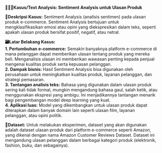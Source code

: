 **👨🏻‍💼Kasus/Text Analysis:
Sentiment Analysis untuk Ulasan Produk**

**📝Deskripsi Kasus:**
Sentiment Analysis (analisis sentimen) pada ulasan produk e-commerce. Sentiment Analysis bertujuan untuk mengklasifikasikan emosi atau opini yang diekspresikan dalam teks, seperti apakah ulasan produk bersifat positif, negatif, atau netral.

**🗃️Latar Belakang Kasus:** <br>
**1. Pertumbuhan e-commerce:** Semakin banyaknya platform e-commerce di mana pelanggan dapat memberikan ulasan tentang produk yang mereka beli. Menganalisis ulasan ini memberikan wawasan penting kepada penjual mengenai kualitas produk serta kepuasan pelanggan. <br>
**2. Dampak bisnis:** Hasil Sentiment Analysis bisa digunakan oleh perusahaan untuk meningkatkan kualitas produk, layanan pelanggan, dan strategi pemasaran.<br>
**3. Tantangan analisis teks:** Bahasa yang digunakan dalam ulasan produk sering kali tidak formal, mungkin mengandung bahasa gaul, salah ketik, atau menggunakan ekspresi yang ambigu. Ini menjadikannya tantangan menarik bagi pengembangan model deep learning yang kuat.<br>
**4. Aplikasi luas:** Model yang dikembangkan untuk ulasan produk dapat diterapkan dalam banyak domain lain seperti ulasan film, layanan pelanggan, atau opini politik.

**👥Dataset:**
Untuk melakukan eksperimen, dataset yang akan digunakan adalah dataset ulasan produk dari platform e-commerce seperti Amazon, yang dikenal dengan nama Amazon Customer Reviews Dataset. Dataset ini mengandung ulasan pelanggan dalam berbagai kategori produk (elektronik, fashion, buku, dan sebagainya).
